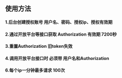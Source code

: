 ## 使用方法
#### 1.后台创建授权账号 用户名、密码、授权ip、授权有效期
#### 2.通过开放平台等接口获取 Authorization 有效期 7200秒
#### 3.重置Authorization 旧token失效
#### 4.调用开放平台接口时 必须带 用户名和Authorization
#### 6.每个ip一分钟最多请求 100次
 


